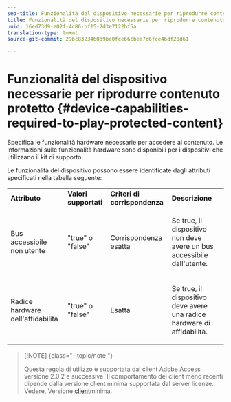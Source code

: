 ```yaml
---
seo-title: Funzionalità del dispositivo necessarie per riprodurre contenuto protetto
title: Funzionalità del dispositivo necessarie per riprodurre contenuto protetto
uuid: 16ed73d9-e02f-4c86-bf15-2d3e7122bf5a
translation-type: tm+mt
source-git-commit: 29bc8323460d9be0fce66cbea7c6fce46df20d61

---
```



# Funzionalità del dispositivo necessarie per riprodurre contenuto protetto {#device-capabilities-required-to-play-protected-content}

Specifica le funzionalità hardware necessarie per accedere al contenuto. Le informazioni sulle funzionalità hardware sono disponibili per i dispositivi che utilizzano il kit di supporto.

Le funzionalità del dispositivo possono essere identificate dagli attributi specificati nella tabella seguente:

<table id="table_v3n_fks_n4"> 
 <tbody> 
  <tr> 
   <td><b>Attributo</b> </td> 
   <td><b>Valori supportati</b> </td> 
   <td><b>Criteri di corrispondenza</b> </td> 
   <td><b>Descrizione</b> </td> 
  </tr> 
  <tr> 
   <td colname="1" class="- topic/entry "> <p class="- topic/p ">Bus accessibile non utente </p> </td> 
   <td colname="2" class="- topic/entry "> <p class="- topic/p ">"true" o "false" </p> </td> 
   <td colname="3" class="- topic/entry "> <p class="- topic/p ">Corrispondenza esatta </p> </td> 
   <td colname="4" class="- topic/entry "> <p class="- topic/p ">Se true, il dispositivo non deve avere un bus accessibile dall'utente. </p> </td> 
  </tr> 
  <tr> 
   <td colname="1" class="- topic/entry "> <p class="- topic/p ">Radice hardware dell'affidabilità </p> </td> 
   <td colname="2" class="- topic/entry "> <p class="- topic/p ">"true" o "false" </p> </td> 
   <td colname="3" class="- topic/entry "> <p class="- topic/p ">Esatta </p> </td> 
   <td colname="4" class="- topic/entry "> <p class="- topic/p ">Se true, il dispositivo deve avere una radice hardware di affidabilità. </p> </td> 
  </tr> 
 </tbody> 
</table>

>[!NOTE] {class=&quot;- topic/note &quot;}
>
>Questa regola di utilizzo è supportata dai client Adobe Access versione 2.0.2 e successive. Il comportamento dei client meno recenti dipende dalla versione client minima supportata dal server licenze. Vedere, Versione [client](../../../../aaxs-protecting-content/content-setting-up-the-sdk/content-setting-up-the-dev-env.md)minima.

